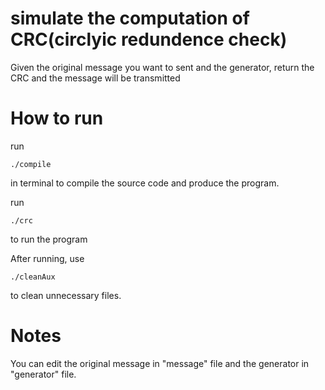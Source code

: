 # simulate the computation of CRC(circlyic redundence check)

Given the original message you want to sent and the generator, return the CRC and the message will be transmitted

# How to run

run

    ./compile

in terminal to compile the source code and produce the program.

run

    ./crc

to run the program

After running, use

    ./cleanAux

to clean unnecessary files.

# Notes

You can edit the original message in "message" file and the generator in "generator" file.
